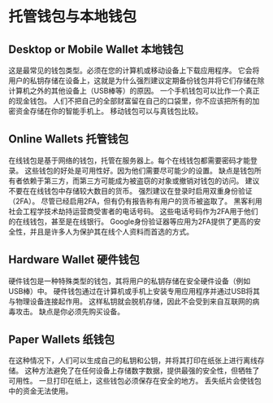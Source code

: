 # 托管钱包与本地钱包

## Desktop​ ​or​ ​Mobile​ ​Wallet 本地钱包

这是最常见的钱包类型。必须在您的计算机或移动设备上下载应用程序。 它会将用户的私钥存储在设备上，这就是为什么强烈建议定期备份钱包并将它们存储在除计算机之外的其他设备上（USB棒等）的原因。 一个手机钱包可以比作一个真正的现金钱包。 人们不把自己的全部财富留在自己的口袋里，你不应该把所有的加密资金存储在你的智能手机上。 移动钱包可以与真钱包比较。

## Online Wallets 托管钱包

在线钱包是基于网络的钱包，托管在服务器上。每个在线钱包都需要密码才能登录。 这些钱包的好处是可用性好。因为他们需要尽可能少的设置。 缺点是钱包所有者依赖于第三方，而第三方可能成为被盗窃的对象或撤销对钱包的访问。 建议不要在在线钱包中存储较大数目的货币。 强烈建议在登录时启用双重身份验证（2FA）。 尽管已经启用2FA，但有仍有报告称有用户的货币被盗取了。 黑客利用社会工程学技术劫持运营商受害者的电话号码。 这些电话号码作为2FA用于他们的在线钱包，甚至是在线银行。 Google身份验证器等应用为2FA提供了更高的安全性，并且是许多人为保护其在线个人资料而首选的方式。

## Hardware Wallet 硬件钱包

硬件钱包是一种特殊类型的钱包，其将用户的私钥存储在安全硬件设备（例如USB棒）中。 硬件钱包通过在计算机或手机上安装专用应用程序并通过USB将其与物理设备连接起作用。 这样私钥就会脱机存储，因此不会受到来自互联网的病毒攻击。 缺点是你必须先购买设备。

## Paper​ ​Wallets 纸钱包

在这种情况下，人们可以生成自己的私钥和公钥，并将其打印在纸张上进行离线存储。 这种方法避免了在任何设备上存储数字数据，提供最强的安全性，但牺牲了可用性。 一旦打印在纸上，这些钱包必须保存在安全的地方。 丢失纸片会使钱包中的资金无法使用。

